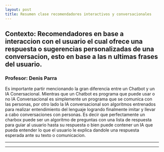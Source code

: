 ```yaml
---
layout: post
title: Resumen clase recomendadores interactivos y conversacionales
---
```


## Contexto: Recomendadores en base a interaccion con el usuario el cual ofrece una respuesta o sugerencias personalizadas de una conversacion, esto en base a las n ultimas frases del usuario.
### Profesor: Denis Parra

Es importante partir mencionando la gran diferencia entre un Chatbot y un IA Conersacional. Mientras que un Chatbot es programa que puede usar o no IA Conversacional es simplemente un programa que se comunica con las personas, por otro lado la IA conversacional son algoritmos entrenados para realizar entendimiento del lenguaje logrando finalmente imitar y llevar a cabo conversaciones con personas. Es decir que perfectamente un charbox puede ser un algoritmo de preguntas con una lista de respuesta para guiar al usuario hasta su respuesta o bien puede contener un IA que pueda entender lo que el usuario le explica dandole una respuesta esperada ante su texto o comunicacion.



----
****
